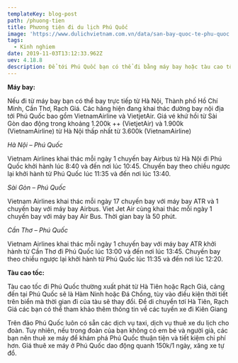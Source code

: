 ```yaml
---
templateKey: blog-post
path: /phuong-tien
title: Phương tiện đi du lịch Phú Quốc
image: 'https://www.dulichvietnam.com.vn/data/san-bay-quoc-te-phu-quoc.jpg' 
tags:
  - Kinh nghiem
date: 2019-11-03T13:12:33.962Z
uev: 4.18.8
description: Để tới Phú Quốc bạn có thể đi bằng máy bay hoặc tàu cao tốc.
---
```


**Máy bay:**

Nếu đi từ máy bay bạn có thể bay trực tiếp từ Hà Nội, Thành phố Hồ Chí Minh, Cần Thơ, Rạch Giá. Các hãng hiện đang khai thác đường bay nội địa tới Phú Quốc bao gồm VietnamAirline và VietjetAir. Giá vé khứ hồi từ Sài Gòn dao động trong khoảng 1.200k ++ (VietjetAir) và 1.900k (VietnamAirline) từ Hà Nội thấp nhất từ 3.600k (VietnamAirline)

*Hà Nội – Phú Quốc*

Vietnam Airlines khai thác mỗi ngày 1 chuyến bay Airbus từ Hà Nội đi Phú Quốc khởi hành lúc 8:40 và đến nơi lúc 10:45. Chuyến bay theo chiều ngược lại khởi hành từ Phú Quốc lúc 11:35 và đến nơi lúc 13:40.

*Sài Gòn – Phú Quốc*

Vietnam Airlines khai thác mỗi ngày 17 chuyến bay với máy bay ATR và 1 chuyến bay với máy bay Airbus. Viet Jet Air cùng khai thác mỗi ngày 1 chuyến bay với máy bay Air Bus. Thời gian bay là 50 phút.

*Cần Thơ – Phú Quốc*

Vietnam Airlines khai thác mỗi ngày 1 chuyến bay với máy bay ATR khởi hành từ Cần Thơ đi Phú Quốc lúc 13:00 và đến nơi lúc 13:45. Chuyến bay theo chiều ngược lại khởi hành từ Phú Quốc lúc 11:35 và đến nơi lúc 12:20.

**Tàu cao tốc:**

Tàu cao tốc đi Phú Quốc thường xuất phát từ Hà Tiên hoặc Rạch Giá, cảng đến tại Phú Quốc sẽ là Hàm Ninh hoặc Đá Chồng, tùy vào điều kiện thời tiết trên biển mà thời gian đi của tàu sẽ thay đổi. Để di chuyển tơí Hà Tiên, Rạch Giá các bạn có thể tham khảo thêm thông tin về các tuyến xe đi Kiên Giang

Trên đảo Phú Quốc luôn có sẵn các dịch vụ taxi, dịch vụ thuê xe du lịch cho đoàn. Tuy nhiên, nếu trong đoàn của bạn không có em bé và người già, các bạn nên thuê xe máy để khám phá Phú Quốc thuận tiện và tiết kiệm chi phí hơn. Giá thuê xe máy ở Phú Quốc dao động quanh 150k/1 ngày, xăng xe tự đổ.